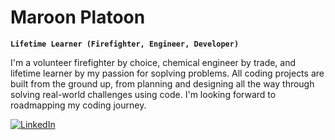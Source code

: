 # Maroon Platoon

**`Lifetime Learner (Firefighter, Engineer, Developer)`**

I'm a volunteer firefighter by choice, chemical engineer by trade, and lifetime learner by my passion for soplving problems. All coding projects are built from the ground up, from planning and designing all the way through solving real-world challenges using code. I'm looking forward to roadmapping my coding journey. 

<p align="left">
  <a href="https://www.linkedin.com/in/james-d-caruso/">
    <img alt="LinkedIn" title="Check out my LinkedIn page"
    src="https://custom-icon-badges.demolab.com/badge/custom-badge-blue.svg?logo=linkedin_logo_initials-min"/></a>
